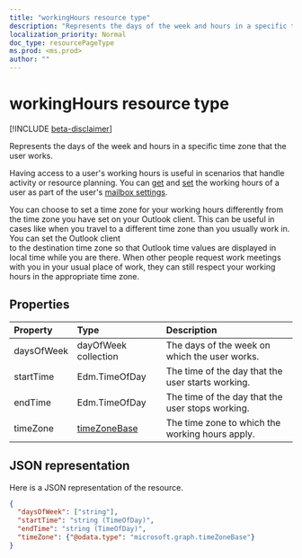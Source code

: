 ```yaml
---
title: "workingHours resource type"
description: "Represents the days of the week and hours in a specific time zone that the user works."
localization_priority: Normal
doc_type: resourcePageType
ms.prod: <ms.prod>
author: ""
---
```


# workingHours resource type

[!INCLUDE [beta-disclaimer](../../includes/beta-disclaimer.md)]

Represents the days of the week and hours in a specific time zone that the user works.

Having access to a user's working hours is useful in scenarios that handle activity or resource planning. 
You can [get](../api/user-get-mailboxsettings.md#request-3) and [set](../api/user-update-mailboxsettings.md#request-2) the 
working hours of a user as part of the user's [mailbox settings](mailboxsettings.md). 

You can choose to set a time zone for your working hours differently from the time zone you have set on your Outlook client. 
This can be useful in cases like when you travel to a different time zone than you usually work in. You can set the Outlook client  
to the destination time zone so that Outlook time values are displayed in local time while you are there.
When other people request work meetings with you in your usual place of work, they can still respect your working hours in the 
appropriate time zone.


## Properties
| Property	   | Type	|Description|
|:---------------|:--------|:----------|
| daysOfWeek | dayOfWeek collection | The days of the week on which the user works. |
| startTime | Edm.TimeOfDay | The time of the day that the user starts working. |
| endTime | Edm.TimeOfDay | The time of the day that the user stops working. |
| timeZone | [timeZoneBase](timezonebase.md) | The time zone to which the working hours apply. |

## JSON representation

Here is a JSON representation of the resource.

<!-- {
  "blockType": "resource",
  "optionalProperties": [

  ],
  "@odata.type": "microsoft.graph.workingHours"
}-->

```json
{
  "daysOfWeek": ["string"],
  "startTime": "string (TimeOfDay)",
  "endTime": "string (TimeOfDay)",
  "timeZone": {"@odata.type": "microsoft.graph.timeZoneBase"}
}

```

<!-- uuid: 8fcb5dbc-d5aa-4681-8e31-b001d5168d79
2015-10-25 14:57:30 UTC -->
<!--
{
  "type": "#page.annotation",
  "description": "workingHours resource",
  "keywords": "",
  "section": "documentation",
  "tocPath": "",
  "suppressions": []
}
-->
